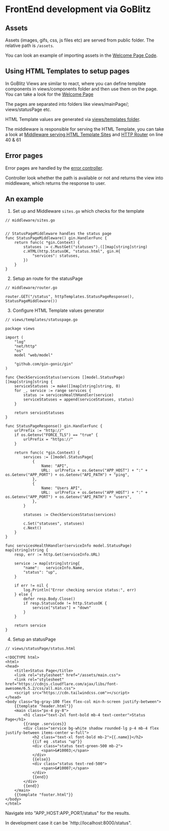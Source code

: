 # FrontEnd development via GoBlitz

## Assets

Assets (images, gifs, css, js files etc) are served from public folder. The relative path is `/assets`.

You can look an example of importing assets in the [Welcome Page Code](../../views/mainPage/welcome.html).

## Using HTML Templates to setup pages

In GoBlitz Views are similar to react, where you can define template components in views/components folder and then use them on the page.
You can take a look for the [Welcome Page](../../views/mainPage/welcome.html)

The pages are separated into folders like views/mainPage/; views/statusPage etc.

HTML Template values are generated via [views/templates folder](../../views/templates/).

The middleware is responsible for serving the HTML Template, you can take a look at [Middleware serving HTML Template Sites](../../middleware/sites.go) and [HTTP Router](../../middleware/router.go) on line 40 & 61

## Error pages

Error pages are handled by the [error controller](../../controller/error/http_errors.go). 

Controller look whether the path is available or not and returns the view into middleware, which returns the response to user.

## An example

1. Set up and Middleware `sites.go` which checks for the template

```
// middleware/sites.go


// StatusPageMiddleware handles the status page
func StatusPageMiddleware() gin.HandlerFunc {
	return func(c *gin.Context) {
		statuses := c.MustGet("statuses").([]map[string]string)
		c.HTML(http.StatusOK, "status.html", gin.H{
			"services": statuses,
		})
	}
}
```
2. Setup an route for the statusPage

```
// middleware/router.go

router.GET("/status", httpTemplates.StatusPageResponse(), StatusPageMiddleware())
```

3. Configure HTML Template values generator

```
// views/templates/statuspage.go

package views

import (
	"log"
	"net/http"
	"os"
	model "web/model"

	"github.com/gin-gonic/gin"
)

func CheckServicesStatus(services []model.StatusPage) []map[string]string {
	serviceStatuses := make([]map[string]string, 0)
	for _, service := range services {
		status := servicesHealthHandler(service)
		serviceStatuses = append(serviceStatuses, status)
	}

	return serviceStatuses
}

func StatusPageResponse() gin.HandlerFunc {
	urlPrefix := "http://"
	if os.Getenv("FORCE_TLS") == "true" {
		urlPrefix = "https://"
	}

	return func(c *gin.Context) {
		services := []model.StatusPage{
			{
				Name: "API",
				URL:  urlPrefix + os.Getenv("APP_HOST") + ":" + os.Getenv("APP_PORT") + os.Getenv("API_PATH") + "ping",
			},
			{
				Name: "Users API",
				URL:  urlPrefix + os.Getenv("APP_HOST") + ":" + os.Getenv("APP_PORT") + os.Getenv("API_PATH") + "users",
			},
		}

		statuses := CheckServicesStatus(services)

		c.Set("statuses", statuses)
		c.Next()
	}
}

func servicesHealthHandler(serviceInfo model.StatusPage) map[string]string {
	resp, err := http.Get(serviceInfo.URL)

	service := map[string]string{
		"name":   serviceInfo.Name,
		"status": "up",
	}

	if err != nil {
		log.Println("Error checking service status:", err)
	} else {
		defer resp.Body.Close()
		if resp.StatusCode != http.StatusOK {
			service["status"] = "down"
		}
	}

	return service
}
```

4. Setup an statusPage

```
// views/statusPage/status.html

<!DOCTYPE html>
<html>
<head>
    <title>Status Page</title>
    <link rel="stylesheet" href="/assets/main.css">
    <link rel="stylesheet" href="https://cdnjs.cloudflare.com/ajax/libs/font-awesome/6.5.2/css/all.min.css">
    <script src="https://cdn.tailwindcss.com"></script>
</head>
<body class="bg-gray-100 flex flex-col min-h-screen justify-between">
    {{template "header.html"}}
    <main class="px-4 py-8">
        <h1 class="text-2xl font-bold mb-4 text-center">Status Page</h1>
        {{range .services}}
        <div class="service bg-white shadow rounded-lg p-4 mb-4 flex justify-between items-center w-full">
            <h2 class="text-xl font-bold mb-2">{{.name}}</h2>
            {{if eq .status "up"}}
            <div class="status text-green-500 mb-2">
                <span>&#10003;</span>
            </div>
            {{else}}
            <div class="status text-red-500">
                <span>&#10007;</span>
            </div>
            {{end}}
        </div>
        {{end}}
    </main>
    {{template "footer.html"}}
</body>
</html>
```

Navigate into "APP_HOST:APP_PORT/status" for the results.

In development case it can be `http://localhost:8000/status".